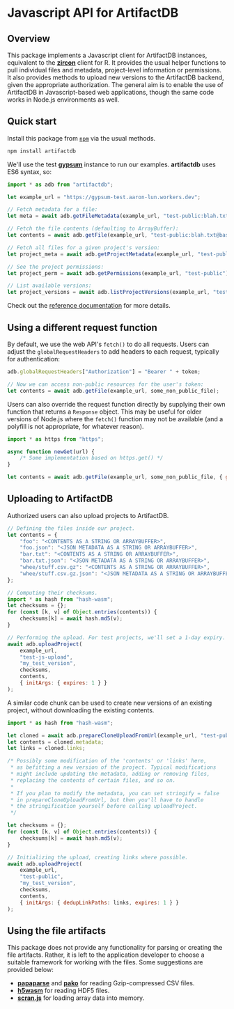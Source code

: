 # Javascript API for ArtifactDB

## Overview

This package implements a Javascript client for ArtifactDB instances, equivalent to the [**zircon**](https://github.com/ArtifactDB/zircon-R) client for R.
It provides the usual helper functions to pull individual files and metadata, project-level information or permissions.
It also provides methods to upload new versions to the ArtifactDB backend, given the appropriate authorization.
The general aim is to enable the use of ArtifactDB in Javascript-based web applications, though the same code works in Node.js environments as well.

## Quick start

Install this package from [`npm`](https://www.npmjs.com/package/artifactdb) via the usual methods.

```sh
npm install artifactdb
```

We'll use the test [**gypsum**](https://github.com/ArtifactDB/gypsum-worker) instance to run our examples.
**artifactdb** uses ES6 syntax, so:

```js
import * as adb from "artifactdb";

let example_url = "https://gypsum-test.aaron-lun.workers.dev";

// Fetch metadata for a file:
let meta = await adb.getFileMetadata(example_url, "test-public:blah.txt@base");

// Fetch the file contents (defaulting to ArrayBuffer):
let contents = await adb.getFile(example_url, "test-public:blah.txt@base");

// Fetch all files for a given project's version:
let project_meta = await adb.getProjectMetadata(example_url, "test-public", { version: "base" });

// See the project permissions:
let project_perm = await adb.getPermissions(example_url, "test-public");

// List available versions:
let project_versions = await adb.listProjectVersions(example_url, "test-public");
```

Check out the [reference documentation](https://artifactdb.github.io/artifactdb) for more details.

## Using a different request function

By default, we use the web API's `fetch()` to do all requests.
Users can adjust the `globalRequestHeaders` to add headers to each request, typically for authentication:

```js
adb.globalRequestHeaders["Authorization"] = "Bearer " + token;

// Now we can access non-public resources for the user's token:
let contents = await adb.getFile(example_url, some_non_public_file);
```

Users can also override the request function directly by supplying their own function that returns a `Response` object. 
This may be useful for older versions of Node.js where the `fetch()` function may not be available (and a polyfill is not appropriate, for whatever reason).

```js
import * as https from "https";

async function newGet(url) {
    /* Some implementation based on https.get() */
}

let contents = await adb.getFile(example_url, some_non_public_file, { getFun: newGet });
```

## Uploading to ArtifactDB

Authorized users can also upload projects to ArtifactDB.

```js
// Defining the files inside our project.
let contents = {
    "foo": "<CONTENTS AS A STRING OR ARRAYBUFFER>",
    "foo.json": "<JSON METADATA AS A STRING OR ARRAYBUFFER>",
    "bar.txt": "<CONTENTS AS A STRING OR ARRAYBUFFER>",
    "bar.txt.json": "<JSON METADATA AS A STRING OR ARRAYBUFFER>",
    "whee/stuff.csv.gz": "<CONTENTS AS A STRING OR ARRAYBUFFER>",
    "whee/stuff.csv.gz.json": "<JSON METADATA AS A STRING OR ARRAYBUFFER>"
};

// Computing their checksums.
import * as hash from "hash-wasm";
let checksums = {};
for (const [k, v] of Object.entries(contents)) {
    checksums[k] = await hash.md5(v);
}

// Performing the upload. For test projects, we'll set a 1-day expiry.
await adb.uploadProject(
    example_url, 
    "test-js-upload", 
    "my_test_version", 
    checksums, 
    contents, 
    { initArgs: { expires: 1 } }
);
```

A similar code chunk can be used to create new versions of an existing project, without downloading the existing contents.

```js
import * as hash from "hash-wasm";

let cloned = await adb.prepareCloneUploadFromUrl(example_url, "test-public", "base");
let contents = cloned.metadata;
let links = cloned.links;

/* Possibly some modification of the 'contents' or 'links' here,
 * as befitting a new version of the project. Typical modifications
 * might include updating the metadata, adding or removing files,
 * replacing the contents of certain files, and so on.
 *
 * If you plan to modify the metadata, you can set stringify = false
 * in prepareCloneUploadFromUrl, but then you'll have to handle
 * the stringification yourself before calling uploadProject.
 */

let checksums = {};
for (const [k, v] of Object.entries(contents)) {
    checksums[k] = await hash.md5(v);
}

// Initializing the upload, creating links where possible.
await adb.uploadProject(
    example_url, 
    "test-public", 
    "my_test_version", 
    checksums, 
    contents, 
    { initArgs: { dedupLinkPaths: links, expires: 1 } }
);
```

## Using the file artifacts

This package does not provide any functionality for parsing or creating the file artifacts.
Rather, it is left to the application developer to choose a suitable framework for working with the files.
Some suggestions are provided below:

- [**papaparse**](https://www.npmjs.com/package/papaparse) and [**pako**](https://www.npmjs.com/package/pako) for reading Gzip-compressed CSV files.
- [**h5wasm**](https://www.npmjs.com/package/h5wasm) for reading HDF5 files.
- [**scran.js**](https://www.npmjs.com/package/scran.js) for loading array data into memory.
